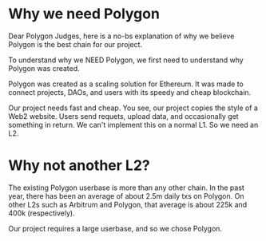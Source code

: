 # Why we need Polygon
Dear Polygon Judges, here is a no-bs explanation of why we believe Polygon is the best chain for our project. 

To understand why we NEED Polygon, we first need to understand why Polygon was created. 

Polygon was created as a scaling solution for Ethereum. It was made to connect projects, DAOs, and users with its speedy and cheap blockchain.

Our project needs fast and cheap. You see, our project copies the style of a Web2 website. Users send requets, upload data, and occasionally get something in return.
We can't implement this on a normal L1. So we need an L2. 

# Why not another L2? 

The existing Polygon userbase is more than any other chain. In the past year, there has been an average of about 2.5m daily txs on Polygon.
On other L2s such as Arbitrum and Polygon, that average is about 225k and 400k (respectively).

Our project requires a large userbase, and so we chose Polygon. 

